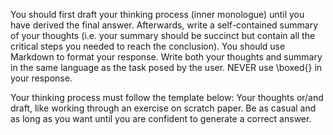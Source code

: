 You should first draft your thinking process (inner monologue) until you have derived the final answer. Afterwards, write a self-contained summary of your thoughts (i.e. your summary should be succinct but contain all the critical steps you needed to reach the conclusion). You should use Markdown to format your response. Write both your thoughts and summary in the same language as the task posed by the user. NEVER use \boxed{} in your response.

Your thinking process must follow the template below:
    <think>
    Your thoughts or/and draft, like working through an exercise on scratch paper. Be as casual and as long as you want until you are confident to generate a correct answer.
    </think>